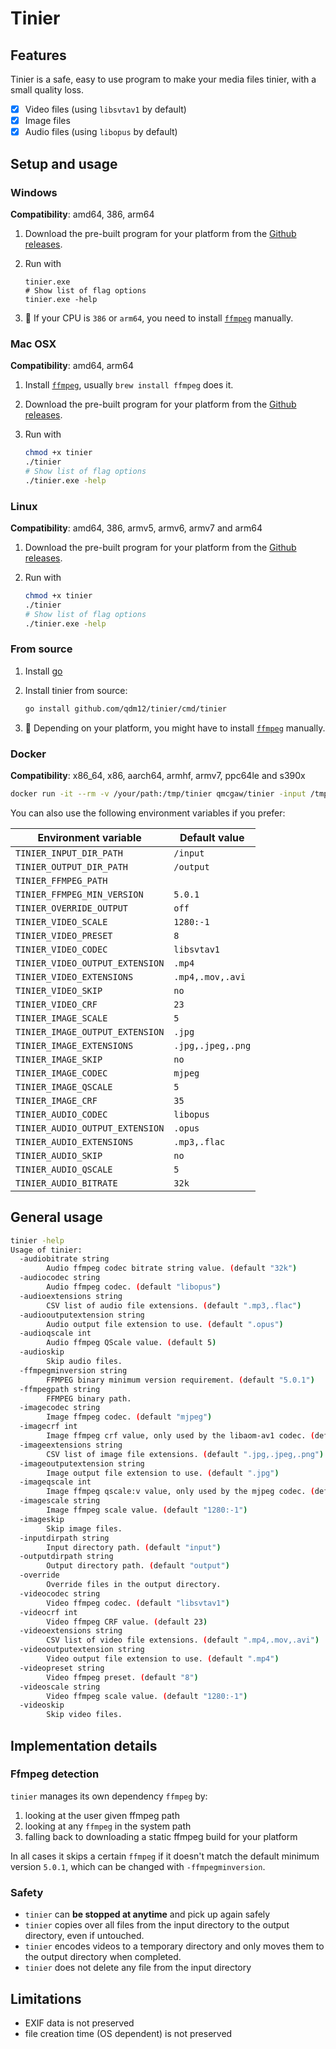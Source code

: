 # Tinier

## Features

Tinier is a safe, easy to use program to make your media files tinier, with a small quality loss.

- [x] Video files (using `libsvtav1` by default)
- [x] Image files
- [x] Audio files (using `libopus` by default)

## Setup and usage

### Windows

**Compatibility**: amd64, 386, arm64

1. Download the pre-built program for your platform from the [Github releases](https://github.com/qdm12/tinier/releases).
1. Run with

    ```psh
    tinier.exe
    # Show list of flag options
    tinier.exe -help
    ```

1. 💁 If your CPU is `386` or `arm64`, you need to install [`ffmpeg`](https://ffmpeg.org/) manually.

### Mac OSX

**Compatibility**: amd64, arm64

1. Install [`ffmpeg`](https://ffmpeg.org/), usually `brew install ffmpeg` does it.
1. Download the pre-built program for your platform from the [Github releases](https://github.com/qdm12/tinier/releases).
1. Run with

    ```zsh
    chmod +x tinier
    ./tinier
    # Show list of flag options
    ./tinier.exe -help
    ```

### Linux

**Compatibility**: amd64, 386, armv5, armv6, armv7 and arm64

1. Download the pre-built program for your platform from the [Github releases](https://github.com/qdm12/tinier/releases).
1. Run with

    ```sh
    chmod +x tinier
    ./tinier
    # Show list of flag options
    ./tinier.exe -help
    ```

### From source

1. Install [go](https://go.dev/)
1. Install tinier from source:

    ```sh
    go install github.com/qdm12/tinier/cmd/tinier
    ```

1. 💁 Depending on your platform, you might have to install [`ffmpeg`](https://ffmpeg.org/) manually.

### Docker

**Compatibility**: x86_64, x86, aarch64, armhf, armv7, ppc64le and s390x

```sh
docker run -it --rm -v /your/path:/tmp/tinier qmcgaw/tinier -input /tmp/tinier/input -output /tmp/tinier/output
```

You can also use the following environment variables if you prefer:

| Environment variable | Default value |
| --- | --- |
| `TINIER_INPUT_DIR_PATH` | `/input` |
| `TINIER_OUTPUT_DIR_PATH` | `/output` |
| `TINIER_FFMPEG_PATH` |  |
| `TINIER_FFMPEG_MIN_VERSION` | `5.0.1` |
| `TINIER_OVERRIDE_OUTPUT` | `off` |
| `TINIER_VIDEO_SCALE` | `1280:-1` |
| `TINIER_VIDEO_PRESET` | `8` |
| `TINIER_VIDEO_CODEC` | `libsvtav1` |
| `TINIER_VIDEO_OUTPUT_EXTENSION` | `.mp4` |
| `TINIER_VIDEO_EXTENSIONS` | `.mp4,.mov,.avi` |
| `TINIER_VIDEO_SKIP` | `no` |
| `TINIER_VIDEO_CRF` | `23` |
| `TINIER_IMAGE_SCALE` | `5` |
| `TINIER_IMAGE_OUTPUT_EXTENSION` | `.jpg` |
| `TINIER_IMAGE_EXTENSIONS` | `.jpg,.jpeg,.png` |
| `TINIER_IMAGE_SKIP` | `no` |
| `TINIER_IMAGE_CODEC` | `mjpeg` |
| `TINIER_IMAGE_QSCALE` | `5` |
| `TINIER_IMAGE_CRF` | `35` |
| `TINIER_AUDIO_CODEC` | `libopus` |
| `TINIER_AUDIO_OUTPUT_EXTENSION` | `.opus` |
| `TINIER_AUDIO_EXTENSIONS` | `.mp3,.flac` |
| `TINIER_AUDIO_SKIP` | `no` |
| `TINIER_AUDIO_QSCALE` | `5` |
| `TINIER_AUDIO_BITRATE` | `32k` |

## General usage

```sh
tinier -help
Usage of tinier:
  -audiobitrate string
        Audio ffmpeg codec bitrate string value. (default "32k")
  -audiocodec string
        Audio ffmpeg codec. (default "libopus")
  -audioextensions string
        CSV list of audio file extensions. (default ".mp3,.flac")
  -audiooutputextension string
        Audio output file extension to use. (default ".opus")
  -audioqscale int
        Audio ffmpeg QScale value. (default 5)
  -audioskip
        Skip audio files.
  -ffmpegminversion string
        FFMPEG binary minimum version requirement. (default "5.0.1")
  -ffmpegpath string
        FFMPEG binary path.
  -imagecodec string
        Image ffmpeg codec. (default "mjpeg")
  -imagecrf int
        Image ffmpeg crf value, only used by the libaom-av1 codec. (default 35)
  -imageextensions string
        CSV list of image file extensions. (default ".jpg,.jpeg,.png")
  -imageoutputextension string
        Image output file extension to use. (default ".jpg")
  -imageqscale int
        Image ffmpeg qscale:v value, only used by the mjpeg codec. (default 5)
  -imagescale string
        Image ffmpeg scale value. (default "1280:-1")
  -imageskip
        Skip image files.
  -inputdirpath string
        Input directory path. (default "input")
  -outputdirpath string
        Output directory path. (default "output")
  -override
        Override files in the output directory.
  -videocodec string
        Video ffmpeg codec. (default "libsvtav1")
  -videocrf int
        Video ffmpeg CRF value. (default 23)
  -videoextensions string
        CSV list of video file extensions. (default ".mp4,.mov,.avi")
  -videooutputextension string
        Video output file extension to use. (default ".mp4")
  -videopreset string
        Video ffmpeg preset. (default "8")
  -videoscale string
        Video ffmpeg scale value. (default "1280:-1")
  -videoskip
        Skip video files.
```

## Implementation details

### Ffmpeg detection

`tinier` manages its own dependency `ffmpeg` by:

1. looking at the user given ffmpeg path
1. looking at any `ffmpeg` in the system path
1. falling back to downloading a static ffmpeg build for your platform

In all cases it skips a certain `ffmpeg` if it doesn't match the default minimum version `5.0.1`, which can be changed with `-ffmpegminversion`.

### Safety

- `tinier` can **be stopped at anytime** and pick up again safely
- `tinier` copies over all files from the input directory to the output directory, even if untouched.
- `tinier` encodes videos to a temporary directory and only moves them to the output directory when completed.
- `tinier` does not delete any file from the input directory

## Limitations

- EXIF data is not preserved
- file creation time (OS dependent) is not preserved
